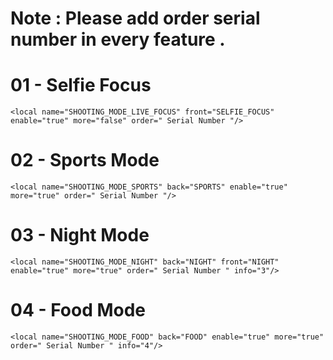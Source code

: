 # Note : Please add order serial number in every feature .


# 01 - Selfie Focus 

    <local name="SHOOTING_MODE_LIVE_FOCUS" front="SELFIE_FOCUS" enable="true" more="false" order=" Serial Number "/>

# 02 - Sports Mode 
    
    <local name="SHOOTING_MODE_SPORTS" back="SPORTS" enable="true" more="true" order=" Serial Number "/>

# 03 - Night Mode

    <local name="SHOOTING_MODE_NIGHT" back="NIGHT" front="NIGHT" enable="true" more="true" order=" Serial Number " info="3"/>

# 04 - Food Mode 

    <local name="SHOOTING_MODE_FOOD" back="FOOD" enable="true" more="true" order=" Serial Number " info="4"/>
